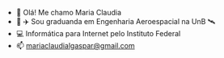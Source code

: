 - 👋 Olá! Me chamo Maria Claudia
- :rocket:	:airplane: Sou graduanda em Engenharia Aeroespacial na UnB	:artificial_satellite:	
- :computer:	 Informática para Internet pelo Instituto Federal 
- 📫 mariaclaudialgaspar@gmail.com

<!---
mariaclaudia3207/mariaclaudia3207 is a ✨ special ✨ repository because its `README.md` (this file) appears on your GitHub profile.
You can click the Preview link to take a look at your changes.
--->
